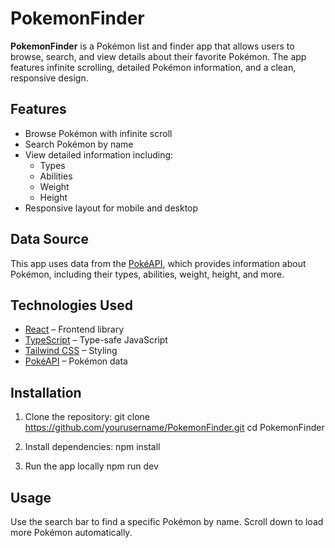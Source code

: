 
# PokemonFinder
**PokemonFinder** is a Pokémon list and finder app that allows users to browse, search, and view details about their favorite Pokémon. The app features infinite scrolling, detailed Pokémon information, and a clean, responsive design.

## Features
- Browse Pokémon with infinite scroll
- Search Pokémon by name
- View detailed information including:
  - Types
  - Abilities
  - Weight
  - Height
- Responsive layout for mobile and desktop

## Data Source
This app uses data from the [PokéAPI](https://pokeapi.co/), which provides information about Pokémon, including their types, abilities, weight, height, and more.

## Technologies Used

- [React](https://reactjs.org/) – Frontend library
- [TypeScript](https://www.typescriptlang.org/) – Type-safe JavaScript
- [Tailwind CSS](https://tailwindcss.com/) – Styling
- [PokéAPI](https://pokeapi.co/) – Pokémon data

## Installation

1. Clone the repository:
git clone https://github.com/yourusername/PokemonFinder.git
cd PokemonFinder

2. Install dependencies:
npm install

3. Run the app locally
npm run dev

## Usage

Use the search bar to find a specific Pokémon by name.
Scroll down to load more Pokémon automatically.

